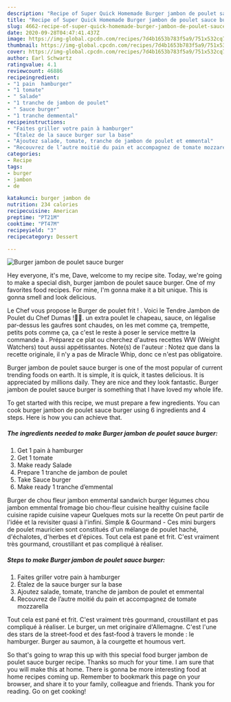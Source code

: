 ```yaml
---
description: "Recipe of Super Quick Homemade Burger jambon de poulet sauce burger"
title: "Recipe of Super Quick Homemade Burger jambon de poulet sauce burger"
slug: 4662-recipe-of-super-quick-homemade-burger-jambon-de-poulet-sauce-burger
date: 2020-09-28T04:47:41.437Z
image: https://img-global.cpcdn.com/recipes/7d4b1653b783f5a9/751x532cq70/burger-jambon-de-poulet-sauce-burger-photo-principale-de-la-recette.jpg
thumbnail: https://img-global.cpcdn.com/recipes/7d4b1653b783f5a9/751x532cq70/burger-jambon-de-poulet-sauce-burger-photo-principale-de-la-recette.jpg
cover: https://img-global.cpcdn.com/recipes/7d4b1653b783f5a9/751x532cq70/burger-jambon-de-poulet-sauce-burger-photo-principale-de-la-recette.jpg
author: Earl Schwartz
ratingvalue: 4.1
reviewcount: 46886
recipeingredient:
- "1 pain  hamburger"
- "1 tomate"
- " Salade"
- "1 tranche de jambon de poulet"
- " Sauce burger"
- "1 tranche demmental"
recipeinstructions:
- "Faites griller votre pain à hamburger"
- "Étalez de la sauce burger sur la base"
- "Ajoutez salade, tomate, tranche de jambon de poulet et emmental"
- "Recouvrez de l’autre moitié du pain et accompagnez de tomate mozzarella"
categories:
- Recipe
tags:
- burger
- jambon
- de

katakunci: burger jambon de 
nutrition: 234 calories
recipecuisine: American
preptime: "PT21M"
cooktime: "PT47M"
recipeyield: "3"
recipecategory: Dessert

---
```



![Burger jambon de poulet sauce burger](https://img-global.cpcdn.com/recipes/7d4b1653b783f5a9/751x532cq70/burger-jambon-de-poulet-sauce-burger-photo-principale-de-la-recette.jpg)

Hey everyone, it's me, Dave, welcome to my recipe site. Today, we're going to make a special dish, burger jambon de poulet sauce burger. One of my favorites food recipes. For mine, I'm gonna make it a bit unique. This is gonna smell and look delicious.

Le Chef vous propose le Burger de poulet frit ! ‍. Voici le Tendre Jambon de Poulet du Chef Dumas !👨‍🍳. un extra poulet le chapeau, sauce, on légalise par-dessus les gaufres sont chaudes, on les met comme ça, trempette, petits pots comme ça, ça c&#39;est le reste à poser le service mettre la commande à . Préparez ce plat ou cherchez d&#39;autres recettes WW (Weight Watchers) tout aussi appétissantes. Note(s) de l&#39;auteur : Notez que dans la recette originale, il n&#39;y a pas de Miracle Whip, donc ce n&#39;est pas obligatoire.

Burger jambon de poulet sauce burger is one of the most popular of current trending foods on earth. It is simple, it is quick, it tastes delicious. It is appreciated by millions daily. They are nice and they look fantastic. Burger jambon de poulet sauce burger is something that I have loved my whole life.


To get started with this recipe, we must prepare a few ingredients. You can cook burger jambon de poulet sauce burger using 6 ingredients and 4 steps. Here is how you can achieve that.

<!--inarticleads1-->

##### The ingredients needed to make Burger jambon de poulet sauce burger:

1. Get 1 pain à hamburger
1. Get 1 tomate
1. Make ready  Salade
1. Prepare 1 tranche de jambon de poulet
1. Take  Sauce burger
1. Make ready 1 tranche d’emmental


Burger de chou fleur jambon emmental sandwich burger légumes chou jambon emmental fromage bio chou-fleur cuisine healthy cuisine facile cuisine rapide cuisine vapeur Quelques mots sur la recette On peut partir de l&#39;idée et la revisiter quasi à l&#39;infini. Simple &amp; Gourmand - Ces mini burgers de poulet mauricien sont constitués d&#39;un mélange de poulet haché, d&#39;échalotes, d&#39;herbes et d&#39;épices. Tout cela est pané et frit. C&#39;est vraiment très gourmand, croustillant et pas compliqué à réaliser. 

<!--inarticleads2-->

##### Steps to make Burger jambon de poulet sauce burger:

1. Faites griller votre pain à hamburger
1. Étalez de la sauce burger sur la base
1. Ajoutez salade, tomate, tranche de jambon de poulet et emmental
1. Recouvrez de l’autre moitié du pain et accompagnez de tomate mozzarella


Tout cela est pané et frit. C&#39;est vraiment très gourmand, croustillant et pas compliqué à réaliser. Le burger, un met originaire d&#39;Allemagne. C&#39;est l&#39;une des stars de la street-food et des fast-food à travers le monde : le hamburger. Burger au saumon, à la courgette et houmous vert. 

So that's going to wrap this up with this special food burger jambon de poulet sauce burger recipe. Thanks so much for your time. I am sure that you will make this at home. There is gonna be more interesting food at home recipes coming up. Remember to bookmark this page on your browser, and share it to your family, colleague and friends. Thank you for reading. Go on get cooking!
